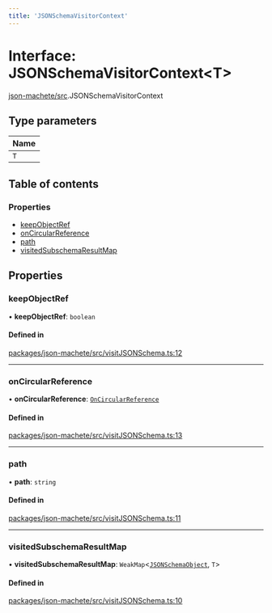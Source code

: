 ```yaml
---
title: 'JSONSchemaVisitorContext'
---
```


# Interface: JSONSchemaVisitorContext<T\>

[json-machete/src](../modules/json_machete_src).JSONSchemaVisitorContext

## Type parameters

| Name |
| :------ |
| `T` |

## Table of contents

### Properties

- [keepObjectRef](json_machete_src.JSONSchemaVisitorContext#keepobjectref)
- [onCircularReference](json_machete_src.JSONSchemaVisitorContext#oncircularreference)
- [path](json_machete_src.JSONSchemaVisitorContext#path)
- [visitedSubschemaResultMap](json_machete_src.JSONSchemaVisitorContext#visitedsubschemaresultmap)

## Properties

### keepObjectRef

• **keepObjectRef**: `boolean`

#### Defined in

[packages/json-machete/src/visitJSONSchema.ts:12](https://github.com/Urigo/graphql-mesh/blob/master/packages/json-machete/src/visitJSONSchema.ts#L12)

___

### onCircularReference

• **onCircularReference**: [`OnCircularReference`](/docs/api/enums/json_machete_src.OnCircularReference)

#### Defined in

[packages/json-machete/src/visitJSONSchema.ts:13](https://github.com/Urigo/graphql-mesh/blob/master/packages/json-machete/src/visitJSONSchema.ts#L13)

___

### path

• **path**: `string`

#### Defined in

[packages/json-machete/src/visitJSONSchema.ts:11](https://github.com/Urigo/graphql-mesh/blob/master/packages/json-machete/src/visitJSONSchema.ts#L11)

___

### visitedSubschemaResultMap

• **visitedSubschemaResultMap**: `WeakMap`<[`JSONSchemaObject`](json_machete_src.JSONSchemaObject), `T`\>

#### Defined in

[packages/json-machete/src/visitJSONSchema.ts:10](https://github.com/Urigo/graphql-mesh/blob/master/packages/json-machete/src/visitJSONSchema.ts#L10)
